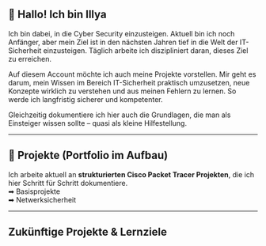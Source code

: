## 👋 Hallo! Ich bin Illya

Ich bin dabei, in die Cyber Security einzusteigen. Aktuell bin ich noch Anfänger, aber mein Ziel ist in den nächsten Jahren tief in die Welt der IT-Sicherheit einzusteigen. Täglich arbeite ich diszipliniert daran, dieses Ziel zu erreichen.


Auf diesem Account möchte ich auch meine Projekte vorstellen. Mir geht es darum, mein Wissen im Bereich IT-Sicherheit praktisch umzusetzen, neue Konzepte wirklich zu verstehen und aus meinen Fehlern zu lernen. So werde ich langfristig sicherer und kompetenter.

Gleichzeitig dokumentiere ich hier auch die Grundlagen, die man als Einsteiger wissen sollte – quasi als kleine Hilfestellung. 

---

## 📁 Projekte (Portfolio im Aufbau)

 Ich arbeite aktuell an **strukturierten Cisco Packet Tracer Projekten**, die ich hier Schritt für Schritt dokumentiere.     
 ➡ Basisprojekte                 
 ➡ Netwerksicherheit


---
## Zukünftige Projekte & Lernziele

